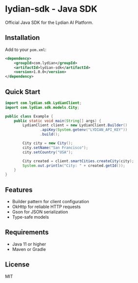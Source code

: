 # lydian-sdk - Java SDK

Official Java SDK for the Lydian AI Platform.

## Installation

Add to your `pom.xml`:

```xml
<dependency>
    <groupId>com.lydian</groupId>
    <artifactId>lydian-sdk</artifactId>
    <version>1.0.0</version>
</dependency>
```

## Quick Start

```java
import com.lydian.sdk.LydianClient;
import com.lydian.sdk.models.City;

public class Example {
    public static void main(String[] args) {
        LydianClient client = new LydianClient.Builder()
                .apiKey(System.getenv("LYDIAN_API_KEY"))
                .build();

        City city = new City();
        city.setName("San Francisco");
        city.setCountry("USA");

        City created = client.smartCities.createCity(city);
        System.out.println("City: " + created.getId());
    }
}
```

## Features

- Builder pattern for client configuration
- OkHttp for reliable HTTP requests
- Gson for JSON serialization
- Type-safe models

## Requirements

- Java 11 or higher
- Maven or Gradle

## License

MIT
